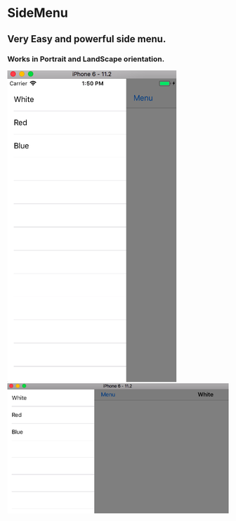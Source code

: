 # SideMenu
## Very Easy and powerful side menu.
### Works in Portrait and LandScape orientation.

![Image](https://github.com/NicolasBarbara/SideMenu/blob/master/sideMenuP.png)
![Image](https://github.com/NicolasBarbara/SideMenu/blob/master/sideMenuL.png)
